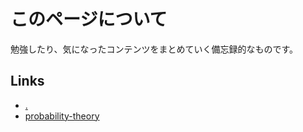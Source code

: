 # このページについて

勉強したり、気になったコンテンツをまとめていく備忘録的なものです。

## Links
- [.](index.html)
- [probability-theory](probability-theory/index.html)
